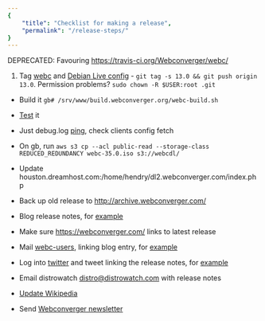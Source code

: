 ```yaml
---
{
    "title": "Checklist for making a release",
    "permalink": "/release-steps/"
}
---
```


DEPRECATED: Favouring <https://travis-ci.org/Webconverger/webc/>

1. Tag [webc](https://github.com/Webconverger/webc) and [Debian Live config](https://github.com/Webconverger/Debian-Live-config) - `git tag -s 13.0 && git push origin 13.0`. Permission problems? `sudo chown -R $USER:root .git`
* Build it `gb# /srv/www/build.webconverger.org/webc-build.sh`
* [Test](/testing/) it
* Just debug.log [ping](/privacy/), check clients config fetch
* On gb, run `aws s3 cp --acl public-read --storage-class REDUCED_REDUNDANCY webc-35.0.iso s3://webcdl/`
* Update houston.dreamhost.com:/home/hendry/dl2.webconverger.com/index.php
* Back up old release to http://archive.webconverger.com/
* Blog release notes, for [example](http://webconverger.org/blog/2015/Webconverger_32_release/)
* Make sure <https://webconverger.com/> links to latest release

* Mail [webc-users](https://github.com/Webconverger/dotCom/blob/master/list/maillist), linking blog entry, for [example](https://groups.google.com/forum/#!topic/webc-users/6rDiV-Sjhf8/discussion)
* Log into [twitter](http://twitter.com/#!/webconverger) and tweet linking the release notes, for [example](http://twitter.com/webconverger/status/205963007925301248)
* Email distrowatch distro@distrowatch.com with release notes
* [Update Wikipedia](http://en.wikipedia.org/wiki/Webconverger)
* Send [Webconverger newsletter](https://github.com/Webconverger/dotCom/blob/master/list/maillist)
